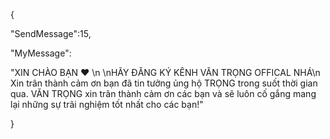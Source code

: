 {

"SendMessage":15,

"MyMessage":

"XIN CHÀO BẠN ❤  \n \nHÃY ĐĂNG KÝ KÊNH VĂN TRỌNG OFFICAL NHÁ\n Xin trân thành cảm ơn bạn đã tin tưởng  ủng hộ TRỌNG trong suốt thời gian qua. VĂN TRỌNG xin trân thành cảm ơn các bạn và sẽ luôn cố gắng mang lại những sự trãi nghiệm tốt nhất cho các bạn!"

}
